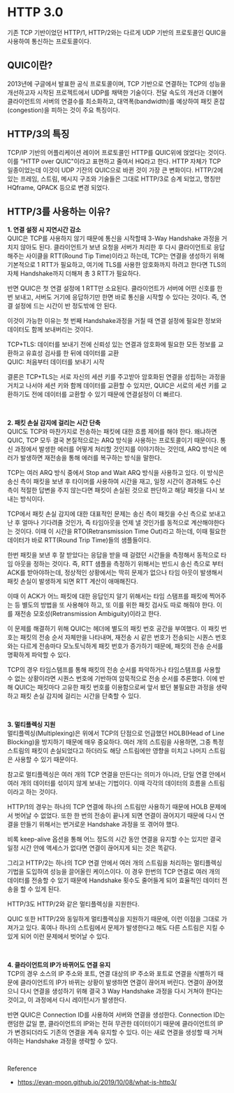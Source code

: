 # **HTTP 3.0**

기존 TCP 기반이었던 HTTP/1, HTTP/2와는 다르게 UDP 기반의 프로토콜인 QUIC을 사용하여 통신하는 프로토콜이다.

## **QUIC이란?**

2013년에 구글에서 발표한 공식 프로토콜이며, TCP 기반으로 연결하는 TCP의 성능을 개선하고자 시작된 프로젝트에서 UDP를 채택한 기술이다. 전달 속도의 개선과 더불어 클라이언트의 서버의 연결수를 최소화하고, 대역폭(bandwidth)를 예상하여 패킷 혼잡(congestion)을 피하는 것이 주요 특징이다.

## **HTTP/3의 특징**

TCP/IP 기반의 어플리케이션 레이어 프로토콜인 HTTP를 QUIC위에 얹었다는 것이다. 이를 "HTTP over QUIC"이라고 표현하고 줄여서 HQ라고 한다. HTTP 자체가 TCP 일종이었는데 이것이 UDP 기잔의 QUIC으로 바뀐 것이 가장 큰 변화이다. HTTP/2에 있는 프레임, 스트림, 메시지 구조와 기술들은 그대로 HTTP/3로 승계 되었고, 명칭만 HQframe, QPACK 등으로 변경 되었다.

## **HTTP/3를 사용하는 이유?**

**1. 연결 설정 시 지연시간 감소**  
QUIC은 TCP를 사용하지 않기 때문에 통신을 시작할때 3-Way Handshake 과정을 거치지 않아도 된다. 클라이언트가 보낸 요청을 서버가 처리한 후 다시 클라이언트로 응답해주는 사이클을 RTT(Round Tip Time)이라고 하는데, TCP는 연결을 생성하기 위해 기본적으로 1 RTT가 필요하고, 여기에 TLS를 사용한 암호화까지 하려고 한다면 TLS의 자체 Handshake까지 더해져 총 3 RTT가 필요하다.

반면 QUIC은 첫 연결 설정에 1 RTT만 소요된다. 클라이언트가 서버에 어떤 신호를 한번 보내고, 서버도 거기에 응답하기만 한면 바로 통신을 시작할 수 있다는 것이다. 즉, 연결 설정에 드는 시간이 반 정도밖에 안 된다.

이것이 가능한 이유는 첫 번째 Handshake과정을 거칠 때 연결 설정에 필요한 정보와 데이터도 함께 보내버리는 것이다.

TCP+TLS: 데이터를 보내기 전에 신뢰성 있는 연결과 암호화에 필요한 모든 정보를 교환하고 유효성 검사를 한 뒤에 데이터를 교환  
QUIC: 처음부터 데이터를 보내기 시작

결론은 TCP+TLS는 서로 자신의 세션 키를 주고받아 암호화된 연결을 성립하는 과정을 거치고 나서야 세션 키와 함께 데이터를 교환할 수 있지만, QUIC은 서로의 세션 키를 교환하기도 전에 데이터를 교환할 수 있기 때문에 연결설정이 더 빠르다.

<br>

**2. 패킷 손실 감지에 걸리는 시간 단축**  
QUIC도 TCP와 마찬가지로 전송하는 패킷에 대한 흐름 제어를 해야 한다. 왜냐하면 QUIC, TCP 모두 결국 본질적으로는 ARQ 방식을 사용하는 프로토콜이기 때문이다. 통신 과정에서 발생한 에러를 어떻게 처리할 것인지를 이야기하는 것인데, ARQ 방식은 에러가 발생하면 재전송을 통해 에러를 복구하는 방식을 말한다.

TCP는 여러 ARQ 방식 중에서 Stop and Wait ARQ 방식을 사용하고 있다. 이 방식은 송신 측이 패킷을 보낸 후 타이머를 사용하여 시간을 재고, 일정 시간이 경과해도 수신 측이 적절한 답변을 주지 않는다면 패킷이 손실된 것으로 판단하고 해당 패킷을 다시 보내는 방식이다.

TCP에서 패킷 손실 감지에 대한 대표적인 문제는 송신 측이 패킷을 수신 측으로 보내고 난 후 얼마나 기다려줄 것인가, 즉 타임아웃을 언제 낼 것인가를 동적으로 계산해야한다는 것이다. 이때 이 시간을 RTO(Retransmission Time Out)라고 하는데, 이때 필요한 데이터가 바로 RTT(Round Trip Time)들의 샘플들이다.

한번 패킷을 보낸 후 잘 받았다는 응답을 받을 때 걸렸던 시간들을 측정해서 동적으로 타임 아웃을 정하는 것이다. 즉, RTT 샘플을 측정하기 위해서는 반드시 송신 측으로 부터 ACK를 받아야하는데, 정상적인 상황에서는 딱히 문제가 없으나 타임 아웃이 발생해서 패킷 손실이 발생하게 되면 RTT 계산이 애매해진다.

이때 이 ACK가 어느 패킷에 대한 응답인지 알기 위해서는 타임 스탬프를 패킷에 찍어주는 등 별도의 방법을 또 사용해야 하고, 또 이를 위한 패킷 검사도 따로 해줘야 한다. 이를 재전송 모호성(Retransmission Ambiguity)이라고 한다.

이 문제를 해결하기 위해 QUIC는 헤더에 별도의 패킷 번호 공간을 부여했다. 이 패킷 번호는 패킷의 전송 순서 자체만을 나타내며, 재전송 시 같은 번호가 전송되는 시퀀스 번호와는 다르게 전송마다 모노토닉하게 패킷 번호가 증가하기 때문에, 패킷의 전송 순서를 명확하게 파악할 수 있다.

TCP의 경우 타임스탬프를 통해 패킷의 전송 순서를 파악하거나 타임스탬프를 사용할 수 없는 상황이라면 시퀀스 번호에 기반하여 암묵적으로 전송 순서를 추론했다. 이에 반해 QUIC는 패킷마다 고유한 패킷 번호를 이용함으로써 앞서 봤던 불필요한 과정을 생략하고 패킷 손실 감지에 걸리는 시간을 단축할 수 있다.

<br>

**3. 멀티플렉싱 지원**  
멀티플렉싱(Multiplexing)은 위에서 TCP의 단점으로 언급했던 HOLB(Head of Line Blocking)을 방지하기 때문에 매우 중요하다. 여러 개의 스트림을 사용하면, 그중 특정 스트림의 패킷이 손실되었다고 하더라도 해당 스트림에만 영향을 미치고 나머지 스트림은 사용할 수 있기 때문이다.

참고로 멀티플렉싱은 여러 개의 TCP 연결을 만든다는 의미가 아니라, 단일 연결 안에서 여러 개의 데이터를 섞이지 않게 보내는 기법이다. 이때 각각의 데이터의 흐름을 스트림이라고 하는 것이다.

HTTP/1의 경우는 하나의 TCP 연결에 하나의 스트림만 사용하기 때문에 HOLB 문제에서 벗어날 수 없었다. 또한 한 번의 전송이 끝나게 되면 연결이 끊어지기 때문에 다시 연결을 만들기 위해서는 번거로운 Handshake 과정을 또 겪어야 했다.

비록 keep-alive 옵션을 통해 어느 정도의 시간 동안 연결을 유지할 수는 있지만 결국 일정 시간 안에 액세스가 없다면 연결이 끊어지게 되는 것은 똑같다.

그리고 HTTP/2는 하나의 TCP 연결 안에서 여러 개의 스트림을 처리하는 멀티플렉싱 기법을 도입하여 성능을 끌어올린 케이스이다. 이 경우 한번의 TCP 연결로 여러 개의 데이터를 전송할 수 있기 때문에 Handshake 횟수도 줄어들게 되어 효율적인 데이터 전송을 할 수 있게 된다.

HTTP/3도 HTTP/2와 같은 멀티플렉싱을 지원한다.

QUIC 또한 HTTP/2와 동일하게 멀티플렉싱을 지원하기 때문에, 이런 이점을 그대로 가져가고 있다. 혹여나 하나의 스트림에서 문제가 발생한다고 해도 다른 스트림은 지킬 수 있게 되어 이런 문제에서 벗어날 수 있다.

<br>

**4. 클라이언트의 IP가 바뀌어도 연결 유지**  
TCP의 경우 소스의 IP 주소와 포트, 연결 대상의 IP 주소와 포트로 연결을 식별하기 때문에 클라이언트의 IP가 바뀌는 상황이 발생하면 연결이 끊어져 버린다. 연결이 끊어졌으니 다시 연결을 생성하기 위해 결국 3 Way Handshake 과정을 다시 거쳐야 한다는 것이고, 이 과정에서 다시 레이턴시가 발생한다.

반면 QUIC은 Connection ID를 사용하여 서버와 연결을 생성한다. Connection ID는 랜덤한 값일 뿐, 클라이언트의 IP와는 전혀 무관한 데이터이기 때문에 클라이언트의 IP가 변경되더라도 기존의 연결을 계속 유지할 수 있다. 이는 새로 연결을 생성할 때 거쳐야하는 Handshake 과정을 생략할 수 있다.

<br>

Reference

- https://evan-moon.github.io/2019/10/08/what-is-http3/
